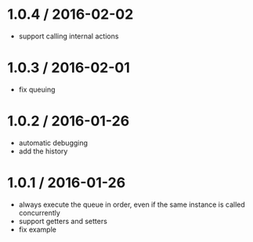 
1.0.4 / 2016-02-02
==================

  * support calling internal actions

1.0.3 / 2016-02-01
==================

  * fix queuing

1.0.2 / 2016-01-26
==================

  * automatic debugging
  * add the history

1.0.1 / 2016-01-26
==================

  * always execute the queue in order, even if the same instance is called concurrently
  * support getters and setters
  * fix example
